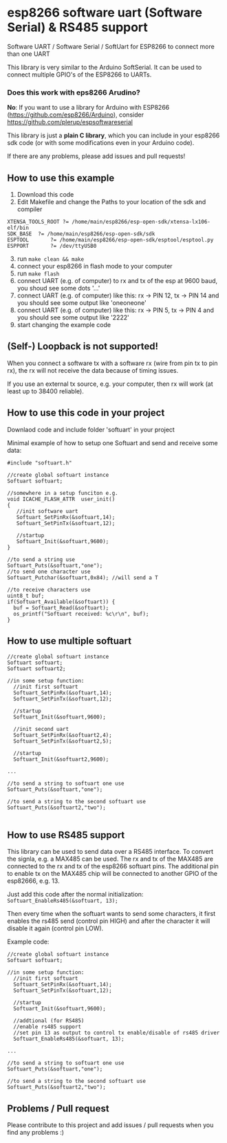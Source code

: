 # esp8266 software uart (Software Serial) & RS485 support
Software UART / Software Serial / SoftUart for ESP8266 to connect more than one UART

This library is very similar to the Arduino SoftSerial. It can be used to connect multiple GPIO's of the ESP8266 to UARTs. 

### Does this work with eps8266 Arudino?

**No**: If you want to use a library for Arduino with ESP8266 (https://github.com/esp8266/Arduino), consider https://github.com/plerup/espsoftwareserial

This library is just a **plain C library**, which you can include in your esp8266 sdk code (or with some modifications even in your Arduino code).

If there are any problems, please add issues and pull requests!

## How to use this example

1. Download this code
2. Edit Makefile and change the Paths to your location of the sdk and compiler

  ```
  XTENSA_TOOLS_ROOT ?= /home/main/esp8266/esp-open-sdk/xtensa-lx106-elf/bin
  SDK_BASE	?= /home/main/esp8266/esp-open-sdk/sdk
  ESPTOOL		?= /home/main/esp8266/esp-open-sdk/esptool/esptool.py
  ESPPORT		?= /dev/ttyUSB0
  ```
3. run `make clean && make`
4. connect your esp8266 in flash mode to your computer
5. run `make flash`
6. connect UART (e.g. of computer) to rx and tx of the esp at 9600 baud, you shoud see some dots '...'
7. connect UART (e.g. of computer) like this: rx -> PIN 12, tx -> PIN 14 and you should see some output like 'oneoneone'
8. connect UART (e.g. of computer) like this: rx -> PIN 5, tx -> PIN 4 and you should see some output like '2222'
9. start changing the example code

## (Self-) Loopback is not supported!

When you connect a software tx with a software rx (wire from pin tx to pin rx), the rx will not receive the data because of timing issues.

If you use an external tx source, e.g. your computer, then rx will work (at least up to 38400 reliable).


## How to use this code in your project

Downlaod code and include folder 'softuart' in your project

Minimal example of how to setup one Softuart and send and receive some data:
```
#include "softuart.h"

//create global softuart instance
Softuart softuart;

//somewhere in a setup funciton e.g.
void ICACHE_FLASH_ATTR  user_init()
{
   //init software uart
   Softuart_SetPinRx(&softuart,14);
   Softuart_SetPinTx(&softuart,12);
    
   //startup
   Softuart_Init(&softuart,9600);
}

//to send a string use
Softuart_Puts(&softuart,"one");
//to send one character use
Softuart_Putchar(&softuart,0x84); //will send a T

//to receive characters use
uint8_t buf;
if(Softuart_Available(&softuart)) {
  buf = Softuart_Read(&softuart);
  os_printf("Softuart received: %c\r\n", buf);
} 
```

## How to use multiple softuart

```
//create global softuart instance
Softuart softuart;
Softuart softuart2;

//in some setup function: 
  //init first softuart
  Softuart_SetPinRx(&softuart,14);
  Softuart_SetPinTx(&softuart,12);
    
  //startup
  Softuart_Init(&softuart,9600);

  //init second uart
  Softuart_SetPinRx(&softuart2,4);
  Softuart_SetPinTx(&softuart2,5);

  //startup
  Softuart_Init(&softuart2,9600);

...

//to send a string to softuart one use
Softuart_Puts(&softuart,"one");

//to send a string to the second softuart use
Softuart_Puts(&softuart2,"two");


```

## How to use RS485 support

This library can be used to send data over a RS485 interface. To convert the signla, e.g. a MAX485 can be used. The rx and tx of the MAX485 are connected to the rx and tx of the esp8266 softuart pins. The additional pin to enable tx on the MAX485 chip will be connected to another GPIO of the esp82666, e.g. 13. 

Just add this code after the normal initialization:  `Softuart_EnableRs485(&softuart, 13);`

Then every time when the softuart wants to send some characters, it first enables the rs485 send (control pin HIGH) and after the character it will disable it again (control pin LOW).

Example code:

```
//create global softuart instance
Softuart softuart;

//in some setup function: 
  //init first softuart
  Softuart_SetPinRx(&softuart,14);
  Softuart_SetPinTx(&softuart,12);
    
  //startup
  Softuart_Init(&softuart,9600);

  //addtional (for RS485)
  //enable rs485 support
  //set pin 13 as output to control tx enable/disable of rs485 driver
  Softuart_EnableRs485(&softuart, 13);

...

//to send a string to softuart one use
Softuart_Puts(&softuart,"one");

//to send a string to the second softuart use
Softuart_Puts(&softuart2,"two");
```

## Problems / Pull request

Please contribute to this project and add issues / pull requests when you find any problems :)
